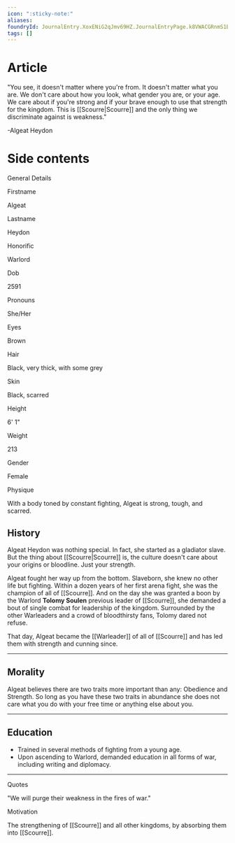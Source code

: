 ```yaml
---
icon: ":sticky-note:"
aliases: 
foundryId: JournalEntry.XoxENiG2qJmv69HZ.JournalEntryPage.k8VWACGRnmS1BK9T
tags: []
---
```


# Article
"You see, it doesn't matter where you're from. It doesn't matter what you are. We don't care about how you look, what gender you are, or your age. We care about if you're strong and if your brave enough to use that strength for the kingdom. This is [[Scourre|Scourre]] and the only thing we discriminate against is weakness."

\-Algeat Heydon


# Side contents
General Details

Firstname

Algeat

Lastname

Heydon

Honorific

Warlord

Dob

2591

Pronouns

She/Her

Eyes

Brown

Hair

Black, very thick, with some grey

Skin

Black, scarred

Height

6' 1"

Weight

213

Gender

Female

Physique

With a body toned by constant fighting, Algeat is strong, tough, and scarred.

## History

Algeat Heydon was nothing special. In fact, she started as a gladiator slave. But the thing about [[Scourre|Scourre]] is, the culture doesn't care about your origins or bloodline. Just your strength. 

Algeat fought her way up from the bottom. Slaveborn, she knew no other life but fighting. Within a dozen years of her first arena fight, she was the champion of all of [[Scourre]]. And on the day she was granted a boon by the Warlord **Tolomy Soulen** previous leader of [[Scourre]], she demanded a bout of single combat for leadership of the kingdom. Surrounded by the other Warleaders and a crowd of bloodthirsty fans, Tolomy dared not refuse. 

That day, Algeat became the [[Warleader]] of all of [[Scourre]] and has led them with strength and cunning since.

* * *

## Morality

Algeat believes there are two traits more important than any: Obedience and Strength. So long as you have these two traits in abundance she does not care what you do with your free time or anything else about you.

* * *

## Education

*   Trained in several methods of fighting from a young age. 
*   Upon ascending to Warlord, demanded education in all forms of war, including writing and diplomacy.

* * *

Quotes

"We will purge their weakness in the fires of war."

Motivation

The strengthening of [[Scourre]] and all other kingdoms, by absorbing them into [[Scourre]].